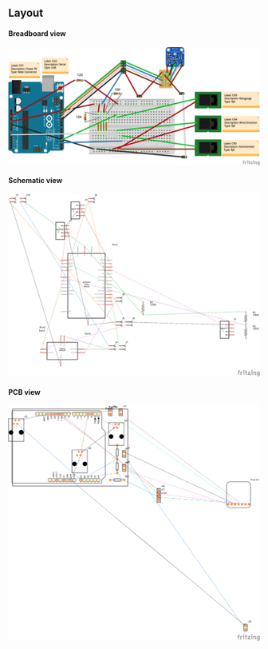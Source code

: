 ## Layout

#### Breadboard view
![Alt text](layout/BreadBoard.png?raw=true "Breadboard view")

#### Schematic view
![Alt text](layout/Schematic.png?raw=true "Schematic view")

#### PCB view
![Alt text](layout/PCB.png?raw=true "PCB view")